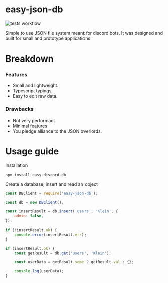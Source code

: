 # easy-json-db

![tests workflow](https://github.com/kenny019/easy-json-db/actions/workflows/tests.yml/badge.svg)

Simple to use JSON file system meant for discord bots. It was designed and built for small and prototype applications.

# Breakdown

### Features

-   Small and lightweight.
-   Typescript typings.
-   Easy to edit raw data.

### Drawbacks

-   Not very performant
-   Minimal features
-   You pledge alliance to the JSON overlords.

# Usage guide

Installation

```
npm install easy-discord-db
```

Create a database, insert and read an object

```js
const DBClient = require('easy-json-db');

const db = new DBClient();

const insertResult = db.insert('users', 'Klein', {
	admin: false,
});

if (!insertResult.ok) {
	console.error(insertResult.err);
}

if (insertResult.ok) {
	const getResult = db.get('users', 'Klein');

	const userData = getResult.some ? getResult.val : {};

	console.log(userData);
}
```
